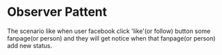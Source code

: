 # Observer Pattent
The scenario like when user facebook click 'like'(or follow) button some fanpage(or person) and they will get notice when that fanpage(or person) add new status.

